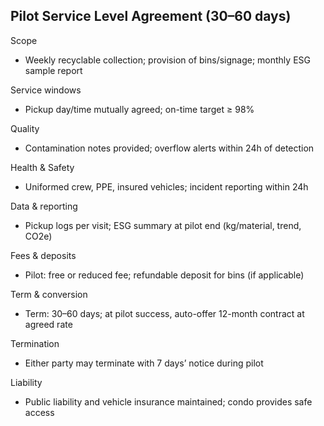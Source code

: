 ## Pilot Service Level Agreement (30–60 days)

Scope
- Weekly recyclable collection; provision of bins/signage; monthly ESG sample report

Service windows
- Pickup day/time mutually agreed; on-time target ≥ 98%

Quality
- Contamination notes provided; overflow alerts within 24h of detection

Health & Safety
- Uniformed crew, PPE, insured vehicles; incident reporting within 24h

Data & reporting
- Pickup logs per visit; ESG summary at pilot end (kg/material, trend, CO2e)

Fees & deposits
- Pilot: free or reduced fee; refundable deposit for bins (if applicable)

Term & conversion
- Term: 30–60 days; at pilot success, auto-offer 12-month contract at agreed rate

Termination
- Either party may terminate with 7 days’ notice during pilot

Liability
- Public liability and vehicle insurance maintained; condo provides safe access


